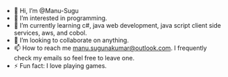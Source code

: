 - 👋 Hi, I’m @Manu-Sugu
- 👀 I’m interested in programming.
- 🌱 I’m currently learning c#, java web development, java script client side services, aws, and cobol.
- 💞️ I’m looking to collaborate on anything.
- 📫 How to reach me manu.sugunakumar@outlook.com. I frequently check my emails so feel free to leave one.
- ⚡ Fun fact: I love playing games.
